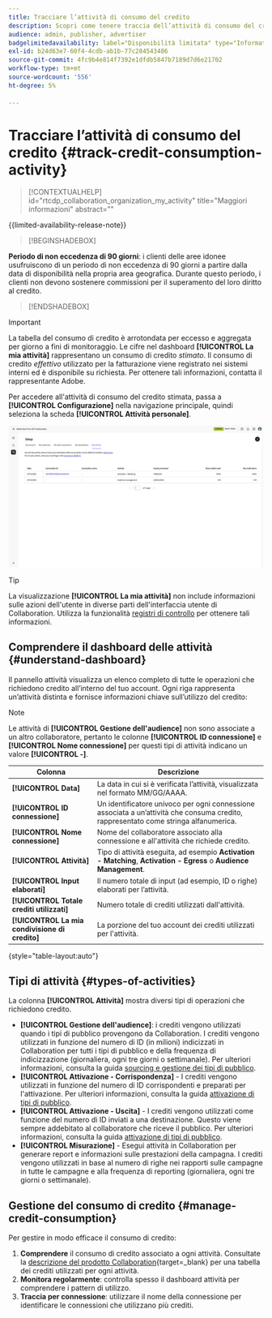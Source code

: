 ```yaml
---
title: Tracciare l’attività di consumo del credito
description: Scopri come tenere traccia dell’attività di consumo del credito della tua organizzazione in Real-Time CDP Collaboration.
audience: admin, publisher, advertiser
badgelimitedavailability: label="Disponibilità limitata" type="Informative" url="https://helpx.adobe.com/legal/product-descriptions/real-time-customer-data-platform-collaboration.html newtab=true"
exl-id: b24d63e7-60f4-4cdb-ab1b-77c284543486
source-git-commit: 4fc9b4e814f7392e1dfdb5847b7189d7d6e21702
workflow-type: tm+mt
source-wordcount: '556'
ht-degree: 5%

---
```


# Tracciare l’attività di consumo del credito {#track-credit-consumption-activity}

>[!CONTEXTUALHELP]
>id="rtcdp_collaboration_organization_my_activity"
>title="Maggiori informazioni"
>abstract=""

{{limited-availability-release-note}}

>[!BEGINSHADEBOX]

**Periodo di non eccedenza di 90 giorni**: i clienti delle aree idonee usufruiscono di un periodo di non eccedenza di 90 giorni a partire dalla data di disponibilità nella propria area geografica. Durante questo periodo, i clienti non devono sostenere commissioni per il superamento del loro diritto al credito.

>[!ENDSHADEBOX]

>[!IMPORTANT]
>
>La tabella del consumo di credito è arrotondata per eccesso e aggregata per giorno a fini di monitoraggio. Le cifre nel dashboard **[!UICONTROL La mia attività]** rappresentano un consumo di credito *stimato*. Il consumo di credito *effettivo* utilizzato per la fatturazione viene registrato nei sistemi interni ed è disponibile su richiesta. Per ottenere tali informazioni, contatta il rappresentante Adobe.

Per accedere all&#39;attività di consumo del credito stimata, passa a **[!UICONTROL Configurazione]** nella navigazione principale, quindi seleziona la scheda **[!UICONTROL Attività personale]**.

![Il mio dashboard attività mostra i dettagli sul consumo di credito](/help/assets/setup/my-activity-credits/activity-dashboard.png)

>[!TIP]
>
>La visualizzazione **[!UICONTROL La mia attività]** non include informazioni sulle azioni dell&#39;utente in diverse parti dell&#39;interfaccia utente di Collaboration. Utilizza la funzionalità [registri di controllo](/help/guide/setup/audit-logs.md) per ottenere tali informazioni.

## Comprendere il dashboard delle attività {#understand-dashboard}

Il pannello attività visualizza un elenco completo di tutte le operazioni che richiedono credito all’interno del tuo account. Ogni riga rappresenta un’attività distinta e fornisce informazioni chiave sull’utilizzo del credito:

>[!NOTE]
>
>Le attività di **[!UICONTROL Gestione dell&#39;audience]** non sono associate a un altro collaboratore, pertanto le colonne **[!UICONTROL ID connessione]** e **[!UICONTROL Nome connessione]** per questi tipi di attività indicano un valore **[!UICONTROL -]**.

| Colonna | Descrizione |
|------------|--------------|
| **[!UICONTROL Data]** | La data in cui si è verificata l’attività, visualizzata nel formato MM/GG/AAAA. |
| **[!UICONTROL ID connessione]** | Un identificatore univoco per ogni connessione associata a un’attività che consuma credito, rappresentato come stringa alfanumerica. |
| **[!UICONTROL Nome connessione]** | Nome del collaboratore associato alla connessione e all&#39;attività che richiede credito. |
| **[!UICONTROL Attività]** | Tipo di attività eseguita, ad esempio **Activation - Matching**, **Activation - Egress** o **Audience Management**. |
| **[!UICONTROL Input elaborati]** | Il numero totale di input (ad esempio, ID o righe) elaborati per l’attività. |
| **[!UICONTROL Totale crediti utilizzati]** | Numero totale di crediti utilizzati dall&#39;attività. |
| **[!UICONTROL La mia condivisione di credito]** | La porzione del tuo account dei crediti utilizzati per l&#39;attività. |

{style="table-layout:auto"}

## Tipi di attività {#types-of-activities}

La colonna **[!UICONTROL Attività]** mostra diversi tipi di operazioni che richiedono credito.

* **[!UICONTROL Gestione dell&#39;audience]**: i crediti vengono utilizzati quando i tipi di pubblico provengono da Collaboration. I crediti vengono utilizzati in funzione del numero di ID (in milioni) indicizzati in Collaboration per tutti i tipi di pubblico e della frequenza di indicizzazione (giornaliera, ogni tre giorni o settimanale). Per ulteriori informazioni, consulta la guida [sourcing e gestione dei tipi di pubblico](/help/guide/setup/onboard-audiences.md).
* **[!UICONTROL Attivazione - Corrispondenza]** - I crediti vengono utilizzati in funzione del numero di ID corrispondenti e preparati per l&#39;attivazione. Per ulteriori informazioni, consulta la guida [attivazione di tipi di pubblico](/help/guide/collaborate/activate.md).
* **[!UICONTROL Attivazione - Uscita]** - I crediti vengono utilizzati come funzione del numero di ID inviati a una destinazione. Questo viene sempre addebitato al collaboratore che riceve il pubblico. Per ulteriori informazioni, consulta la guida [attivazione di tipi di pubblico](/help/guide/collaborate/activate.md).
* **[!UICONTROL Misurazione]** - Esegui attività in Collaboration per generare report e informazioni sulle prestazioni della campagna. I crediti vengono utilizzati in base al numero di righe nei rapporti sulle campagne in tutte le campagne e alla frequenza di reporting (giornaliera, ogni tre giorni o settimanale).

## Gestione del consumo di credito {#manage-credit-consumption}

Per gestire in modo efficace il consumo di credito:

1. **Comprendere** il consumo di credito associato a ogni attività. Consultate la [descrizione del prodotto Collaboration](https://helpx.adobe.com/legal/product-descriptions/real-time-customer-data-platform-collaboration.html){target=_blank} per una tabella dei crediti utilizzati per ogni attività.
2. **Monitora regolarmente**: controlla spesso il dashboard attività per comprendere i pattern di utilizzo.
3. **Traccia per connessione**: utilizzare il nome della connessione per identificare le connessioni che utilizzano più crediti.
